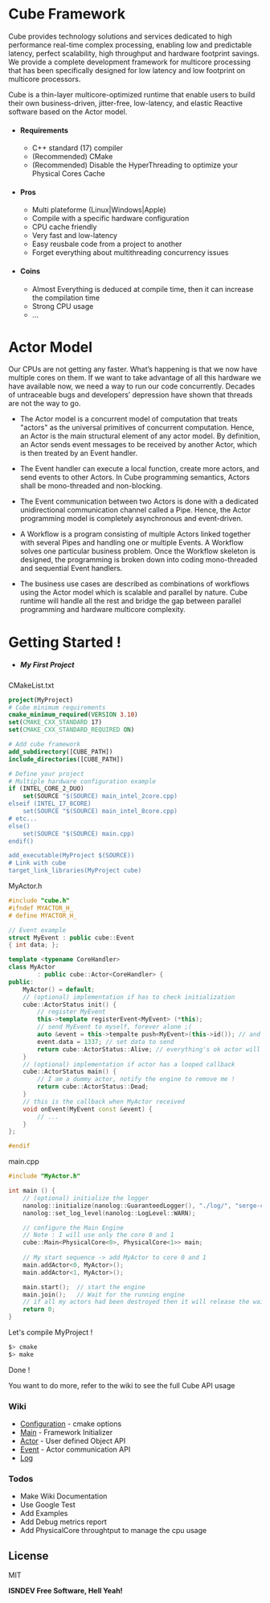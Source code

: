 # Cube Framework

Cube provides technology solutions and services dedicated to high performance real-time complex processing, enabling low and predictable latency, perfect scalability, high throughput and hardware footprint savings. 
We provide a complete development framework for multicore processing that has been specifically designed for low latency and low footprint on multicore processors. 

Cube is a thin-layer multicore-optimized runtime that enable users to build their own business-driven, jitter-free, low-latency, and elastic Reactive software based on the Actor model. 

* #### Requirements
  - C++ standard (17) compiler
  - (Recommended) CMake
  - (Recommended) Disable the HyperThreading to optimize your Physical Cores Cache
* #### Pros
  - Multi plateforme (Linux|Windows|Apple)
  - Compile with a specific hardware configuration
  - CPU cache friendly
  - Very fast and low-latency
  - Easy reusbale code from a project to another
  - Forget everything about multithreading concurrency issues
* #### Coins
  - Almost Everything is deduced at compile time, then it can increase the compilation time
  - Strong CPU usage
  - ...
# Actor Model
Our CPUs are not getting any faster. What’s happening is that we now have multiple cores on them. If we want to take advantage of all this hardware we have available now, we need a way to run our code concurrently. Decades of untraceable bugs and developers’ depression have shown that threads are not the way to go.

- The Actor model is a concurrent model of computation that treats "actors" as the universal primitives of concurrent computation. Hence, an Actor is the main structural element of any actor model. By definition, an Actor sends event messages to be received by another Actor, which is then treated by an Event handler.

- The Event handler can execute a local function, create more actors, and send events to other Actors. In Cube programming semantics, Actors shall be mono-threaded and non-blocking.

- The Event communication between two Actors is done with a dedicated unidirectional communication channel called a Pipe. Hence, the Actor programming model is completely asynchronous and event-driven. 

- A Workflow is a program consisting of multiple Actors linked together with several Pipes and handling one or multiple Events. A Workflow solves one particular business problem. Once the Workflow skeleton is designed, the programming is broken down into coding mono-threaded and sequential Event handlers.

- The business use cases are described as combinations of workflows using the Actor model which is scalable and parallel by nature.
Cube runtime will handle all the rest and bridge the gap between parallel programming and hardware multicore complexity.

# Getting Started !
* ##### My First Project
CMakeList.txt
```cmake
project(MyProject)
# Cube minimum requirements
cmake_minimum_required(VERSION 3.10)
set(CMAKE_CXX_STANDARD 17)
set(CMAKE_CXX_STANDARD_REQUIRED ON)

# Add cube framework
add_subdirectory([CUBE_PATH])
include_directories([CUBE_PATH])

# Define your project
# Multiple hardware configuration example
if (INTEL_CORE_2_DUO)
    set(SOURCE "$(SOURCE) main_intel_2core.cpp)
elseif (INTEL_I7_8CORE)
    set(SOURCE "$(SOURCE) main_intel_8core.cpp)
# etc...
else()
    set(SOURCE "$(SOURCE) main.cpp)
endif()

add_executable(MyProject $(SOURCE))
# Link with cube
target_link_libraries(MyProject cube)
```
MyActor.h
```cpp
#include "cube.h"
#ifndef MYACTOR_H_
# define MYACTOR_H_

// Event example
struct MyEvent : public cube::Event
{ int data; }; 

template <typename CoreHandler>
class MyActor
        : public cube::Actor<CoreHandler> {
public:
    MyActor() = default;
    // (optional) implementation if has to check initialization
    cube::ActorStatus init() {
        // register MyEvent
        this->template registerEvent<MyEvent> (*this);
        // send MyEvent to myself, forever alone ;(
        auto &event = this->tempalte push<MyEvent>(this->id()); // and keep a reference to the event
        event.data = 1337; // set data to send
        return cube::ActorStatus::Alive; // everything's ok actor will be added to engine
    }
    // (optional) implementation if actor has a looped callback
    cube::ActorStatus main() {
        // I am a dummy actor, notify the engine to remove me !
        return cube::ActorStatus::Dead;
    }
    // this is the callback when MyActor received 
    void onEvent(MyEvent const &event) {
        // ...
    }
};

#endif
```
main.cpp
```cpp
#include "MyActor.h"

int main () {
    // (optional) initialize the logger
    nanolog::initialize(nanolog::GuaranteedLogger(), "./log/", "serge-challenge.log", 1024);
    nanolog::set_log_level(nanolog::LogLevel::WARN);

    // configure the Main Engine 
    // Note : I will use only the core 0 and 1 
    cube::Main<PhysicalCore<0>, PhysicalCore<1>> main;
    
    // My start sequence -> add MyActor to core 0 and 1
    main.addActor<0, MyActor>();
    main.addActor<1, MyActor>();

    main.start();  // start the engine
    main.join();   // Wait for the running engine
    // if all my actors had been destroyed then it will release the wait !
    return 0;
}
```
Let's compile MyProject !
```sh
$> cmake
$> make
```
Done !

You want to do more, refer to the wiki to see the full Cube API usage 

### Wiki
*  [Configuration]() - cmake options
*  [Main]() - Framework Initializer
*  [Actor]() - User defined Object API
*  [Event]() - Actor communication API
*  [Log]() 

### Todos
 - Make Wiki Documentation
 - Use Google Test
 - Add Examples
 - Add Debug metrics report
 - Add PhysicalCore throughtput to manage the cpu usage

License
----

MIT

**ISNDEV Free Software, Hell Yeah!**

